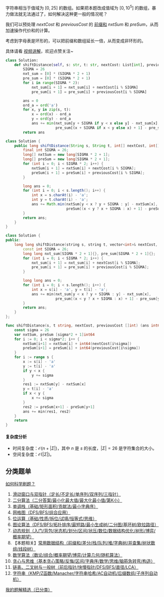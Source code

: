 字符串相当于值域为 $[0,25]$ 的数组。如果把本题改成值域为 $[0,10^5]$ 的数组，暴力做法就无法通过了，如何解决这种更一般的情况呢？

我们可以预处理 $\textit{nextCost}$ 和 $\textit{previousCost}$ 的 [前缀和](https://leetcode.cn/problems/range-sum-query-immutable/solution/qian-zhui-he-ji-qi-kuo-zhan-fu-ti-dan-py-vaar/) $\textit{nxtSum}$ 和 $\textit{preSum}$，从而加速操作代价和的计算。

考虑到字母表是环形的，可以把前缀和数组延长一倍，从而变成非环形的。

具体请看 [视频讲解](https://www.bilibili.com/video/BV1uzBxYoEJC/?t=1m24s)，欢迎点赞关注~

```py [sol-Python3]
class Solution:
    def shiftDistance(self, s: str, t: str, nextCost: List[int], previousCost: List[int]) -> int:
        SIGMA = 26
        nxt_sum = [0] * (SIGMA * 2 + 1)
        pre_sum = [0] * (SIGMA * 2 + 1)
        for i in range(SIGMA * 2):
            nxt_sum[i + 1] = nxt_sum[i] + nextCost[i % SIGMA]
            pre_sum[i + 1] = pre_sum[i] + previousCost[i % SIGMA]

        ans = 0
        ord_a = ord('a')
        for x, y in zip(s, t):
            x = ord(x) - ord_a
            y = ord(y) - ord_a
            ans += min(nxt_sum[y + SIGMA if y < x else y] - nxt_sum[x],
                       pre_sum[(x + SIGMA if x < y else x) + 1] - pre_sum[y + 1])
        return ans
```

```java [sol-Java]
class Solution {
    public long shiftDistance(String s, String t, int[] nextCost, int[] previousCost) {
        final int SIGMA = 26;
        long[] nxtSum = new long[SIGMA * 2 + 1];
        long[] preSum = new long[SIGMA * 2 + 1];
        for (int i = 0; i < SIGMA * 2; i++) {
            nxtSum[i + 1] = nxtSum[i] + nextCost[i % SIGMA];
            preSum[i + 1] = preSum[i] + previousCost[i % SIGMA];
        }

        long ans = 0;
        for (int i = 0; i < s.length(); i++) {
            int x = s.charAt(i) - 'a';
            int y = t.charAt(i) - 'a';
            ans += Math.min(nxtSum[y < x ? y + SIGMA : y] - nxtSum[x],
                            preSum[(x < y ? x + SIGMA : x) + 1] - preSum[y + 1]);
        }
        return ans;
    }
}
```

```cpp [sol-C++]
class Solution {
public:
    long long shiftDistance(string s, string t, vector<int>& nextCost, vector<int>& previousCost) {
        const int SIGMA = 26;
        long long nxt_sum[SIGMA * 2 + 1]{}, pre_sum[SIGMA * 2 + 1]{};
        for (int i = 0; i < SIGMA * 2; i++) {
            nxt_sum[i + 1] = nxt_sum[i] + nextCost[i % SIGMA];
            pre_sum[i + 1] = pre_sum[i] + previousCost[i % SIGMA];
        }

        long long ans = 0;
        for (int i = 0; i < s.length(); i++) {
            int x = s[i] - 'a', y = t[i] - 'a';
            ans += min(nxt_sum[y < x ? y + SIGMA : y] - nxt_sum[x],
                       pre_sum[(x < y ? x + SIGMA : x) + 1] - pre_sum[y + 1]);
        }
        return ans;
    }
};
```

```go [sol-Go]
func shiftDistance(s, t string, nextCost, previousCost []int) (ans int64) {
	const sigma = 26
	var nxtSum, preSum [sigma*2 + 1]int64
	for i := 0; i < sigma*2; i++ {
		nxtSum[i+1] = nxtSum[i] + int64(nextCost[i%sigma])
		preSum[i+1] = preSum[i] + int64(previousCost[i%sigma])
	}
	for i := range s {
		x := s[i] - 'a'
		y := t[i] - 'a'
		if y < x {
			y += sigma
		}
		res1 := nxtSum[y] - nxtSum[x]
		y = t[i] - 'a'
		if x < y {
			x += sigma
		}
		res2 := preSum[x+1] - preSum[y+1]
		ans += min(res1, res2)
	}
	return
}
```

#### 复杂度分析

- 时间复杂度：$\mathcal{O}(n + |\Sigma|)$，其中 $n$ 是 $s$ 的长度，$|\Sigma|=26$ 是字符集合的大小。
- 空间复杂度：$\mathcal{O}(|\Sigma|)$。

## 分类题单

[如何科学刷题？](https://leetcode.cn/circle/discuss/RvFUtj/)

1. [滑动窗口与双指针（定长/不定长/单序列/双序列/三指针）](https://leetcode.cn/circle/discuss/0viNMK/)
2. [二分算法（二分答案/最小化最大值/最大化最小值/第K小）](https://leetcode.cn/circle/discuss/SqopEo/)
3. [单调栈（基础/矩形面积/贡献法/最小字典序）](https://leetcode.cn/circle/discuss/9oZFK9/)
4. [网格图（DFS/BFS/综合应用）](https://leetcode.cn/circle/discuss/YiXPXW/)
5. [位运算（基础/性质/拆位/试填/恒等式/思维）](https://leetcode.cn/circle/discuss/dHn9Vk/)
6. [图论算法（DFS/BFS/拓扑排序/最短路/最小生成树/二分图/基环树/欧拉路径）](https://leetcode.cn/circle/discuss/01LUak/)
7. [动态规划（入门/背包/状态机/划分/区间/状压/数位/数据结构优化/树形/博弈/概率期望）](https://leetcode.cn/circle/discuss/tXLS3i/)
8. 【本题相关】[常用数据结构（前缀和/差分/栈/队列/堆/字典树/并查集/树状数组/线段树）](https://leetcode.cn/circle/discuss/mOr1u6/)
9. [数学算法（数论/组合/概率期望/博弈/计算几何/随机算法）](https://leetcode.cn/circle/discuss/IYT3ss/)
10. [贪心与思维（基本贪心策略/反悔/区间/字典序/数学/思维/脑筋急转弯/构造）](https://leetcode.cn/circle/discuss/g6KTKL/)
11. [链表、二叉树与一般树（前后指针/快慢指针/DFS/BFS/直径/LCA）](https://leetcode.cn/circle/discuss/K0n2gO/)
12. [字符串（KMP/Z函数/Manacher/字符串哈希/AC自动机/后缀数组/子序列自动机）](https://leetcode.cn/circle/discuss/SJFwQI/)

[我的题解精选（已分类）](https://github.com/EndlessCheng/codeforces-go/blob/master/leetcode/SOLUTIONS.md)
